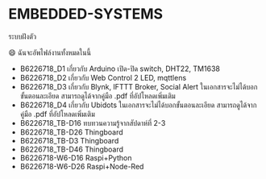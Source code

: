 # EMBEDDED-SYSTEMS
ระบบฝังตัว

😄 ฉันจะอัพไฟล์งานทั้งหมดในนี้ 
- B6226718_D1 เกี่ยวกับ Arduino เปิด-ปิด switch, DHT22, TM1638 
- B6226718_D2 เกี่ยวกับ  Web Control 2 LED, mqttlens
- B6226718_D3 เกี่ยวกับ  Blynk,  IFTTT Broker, Social Alert ในเอกสารจะไม่ได้บอกขั้นตอนละเอียด
  สามารถดูได้จากคู่มือ .pdf ที่อัปโหลดเพิ่มเติม
- B6226718_D4 เกี่ยวกับ  Ubidots ในเอกสารจะไม่ได้บอกขั้นตอนละเอียด สามารถดูได้จากคู่มือ .pdf ที่อัปโหลดเพิ่มเติม
- B6226718_TB-D16 ทบทวนความรู้จากสัปดาห์ที่ 2-3
- B6226718_TB-D26 Thingboard
- B6226718_TB-D3 Thingboard
- B6226718_TB-D46 Thingboard  
- B6226718-W6-D16 Raspi+Python
- B6226718-W6-D26 Raspi+Node-Red

  

